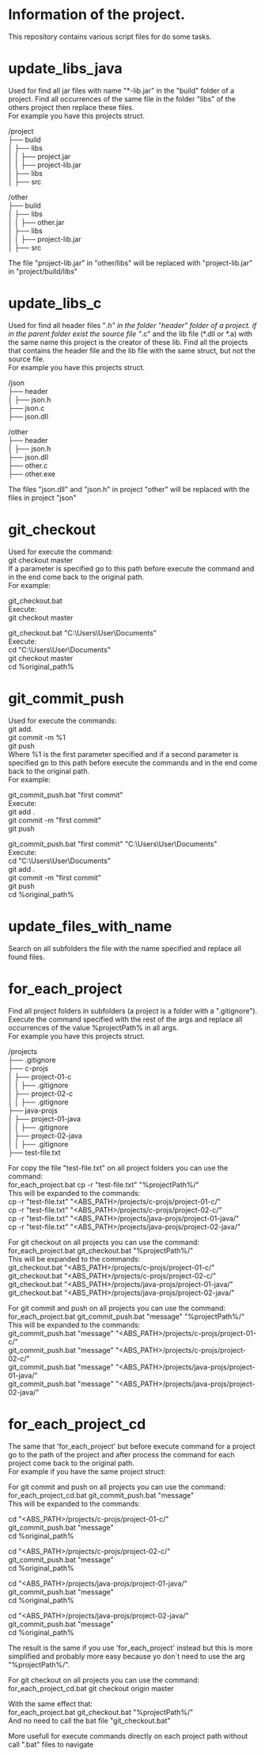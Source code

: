 # Information of the project.
This repository contains various script files for do some tasks.  

# update_libs_java
Used for find all jar files with name "*-lib.jar" in the "build" folder of a project.
Find all occurrences of the same file in the folder "libs" of the others project then replace these files.  
For example you have this projects struct.

/project  
├── build  
│   ├── libs  
│   │   ├── project.jar  
│   │   ├── project-lib.jar  
│   ├── libs  
│   ├── src  

/other  
├── build  
│   ├── libs  
│   │   ├── other.jar  
│   ├── libs  
│   │   ├── project-lib.jar  
│   ├── src  

The file "project-lib.jar" in "other/libs" will be replaced with "project-lib.jar" in "project/build/libs"


# update_libs_c
Used for find all header files "*.h" in the folder "header" folder of a project.
if in the parent folder exist the source file "*.c" and the lib file (*.dll or *.a) with the same name
this project is the creator of these lib.
Find all the projects that contains the header file and the lib file with the same struct, but not the source file.  
For example you have this projects struct.

/json  
├── header  
│   ├── json.h  
├── json.c  
├── json.dll  

/other  
├── header  
│   ├── json.h  
├── json.dll  
├── other.c  
├── other.exe  

The files "json.dll" and "json.h" in project "other" will be replaced with the files in project "json"


# git_checkout
Used for execute the command:  
git checkout master  
If a parameter is specified
go to this path before execute the command and in the end come back to the original path.  
For example:

git_checkout.bat  
Execute:  
git checkout master  

git_checkout.bat "C:\Users\User\Documents"  
Execute:  
cd "C:\Users\User\Documents"  
git checkout master  
cd %original_path%


# git_commit_push
Used for execute the commands:  
git add.  
git commit -m %1  
git push  
Where %1 is the first parameter specified and if a second parameter is specified
go to this path before execute the commands and in the end come back to the original path.  
For example:

git_commit_push.bat "first commit"  
Execute:  
git add .  
git commit -m "first commit"  
git push  

git_commit_push.bat "first commit" "C:\Users\User\Documents"  
Execute:  
cd "C:\Users\User\Documents"  
git add .  
git commit -m "first commit"  
git push  
cd %original_path%


# update_files_with_name
Search on all subfolders the file with the name specified and replace all found files.


# for_each_project
Find all project folders in subfolders (a project is a folder with a ".gitignore").
Execute the command specified with the rest of the args and replace all occurrences of the value %projectPath% in all args.  
For example you have this projects struct.

/projects  
├── .gitignore  
├── c-projs  
│   ├── project-01-c  
│   │   ├── .gitignore  
│   ├── project-02-c  
│   │   ├── .gitignore  
├── java-projs  
│   ├── project-01-java  
│   │   ├── .gitignore  
│   ├── project-02-java  
│   │   ├── .gitignore  
├── test-file.txt  

For copy the file "test-file.txt" on all project folders you can use the command:  
for_each_project.bat cp -r "test-file.txt" "%projectPath%/"  
This will be expanded to the commands:  
cp -r "test-file.txt" "<ABS_PATH>/projects/c-projs/project-01-c/"  
cp -r "test-file.txt" "<ABS_PATH>/projects/c-projs/project-02-c/"  
cp -r "test-file.txt" "<ABS_PATH>/projects/java-projs/project-01-java/"  
cp -r "test-file.txt" "<ABS_PATH>/projects/java-projs/project-02-java/"  

For git checkout on all projects you can use the command:  
for_each_project.bat git_checkout.bat "%projectPath%/"  
This will be expanded to the commands:  
git_checkout.bat "<ABS_PATH>/projects/c-projs/project-01-c/"  
git_checkout.bat "<ABS_PATH>/projects/c-projs/project-02-c/"  
git_checkout.bat "<ABS_PATH>/projects/java-projs/project-01-java/"  
git_checkout.bat "<ABS_PATH>/projects/java-projs/project-02-java/"  

For git commit and push on all projects you can use the command:  
for_each_project.bat git_commit_push.bat "message" "%projectPath%/"  
This will be expanded to the commands:  
git_commit_push.bat "message" "<ABS_PATH>/projects/c-projs/project-01-c/"  
git_commit_push.bat "message" "<ABS_PATH>/projects/c-projs/project-02-c/"  
git_commit_push.bat "message" "<ABS_PATH>/projects/java-projs/project-01-java/"  
git_commit_push.bat "message" "<ABS_PATH>/projects/java-projs/project-02-java/"  


# for_each_project_cd
The same that 'for_each_project' but before execute command for a project go to the path of the project
and after process the command for each project come back to the original path.  
For example if you have the same project struct:

For git commit and push on all projects you can use the command:  
for_each_project_cd.bat git_commit_push.bat "message"  
This will be expanded to the commands:  

cd "<ABS_PATH>/projects/c-projs/project-01-c/"  
git_commit_push.bat "message"  
cd %original_path%  

cd "<ABS_PATH>/projects/c-projs/project-02-c/"  
git_commit_push.bat "message"  
cd %original_path%  

cd "<ABS_PATH>/projects/java-projs/project-01-java/"  
git_commit_push.bat "message"  
cd %original_path%  

cd "<ABS_PATH>/projects/java-projs/project-02-java/"  
git_commit_push.bat "message"  
cd %original_path%  

The result is the same if you use 'for_each_project' instead but this is more simplified and probably more easy
because yo don´t
need to use the arg "%projectPath%/".

For git checkout on all projects you can use the command:  
for_each_project_cd.bat git checkout origin master  

With the same effect that:  
for_each_project.bat git_checkout.bat "%projectPath%/"  
And no need to call the bat file "git_checkout.bat"  

More usefull for execute commands directly on each project path without call ".bat" files to navigate  
